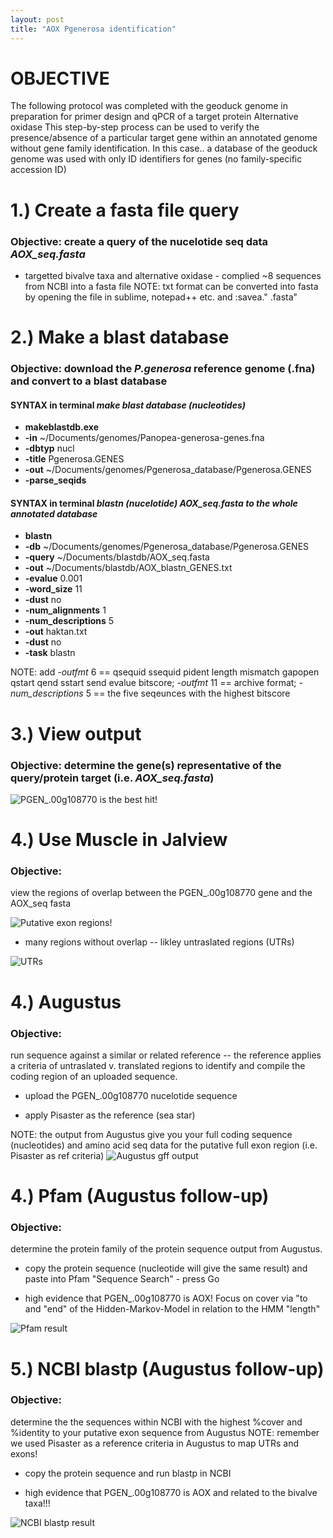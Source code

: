 ```yaml
---
layout: post
title: "AOX Pgenerosa identification"
---
```

# OBJECTIVE
The following protocol was completed with the geoduck genome in preparation for primer design and qPCR of a target protein Alternative oxidase
This step-by-step process can be used to verify the presence/absence of a particular target gene within an annotated genome without gene family identification.
In this case.. a database of the geoduck genome was used with only ID identifiers for genes (no family-specific accession ID)

# 1.) Create a fasta file query
 ### Objective: create a query of the nucelotide seq data *AOX_seq.fasta*
* targetted bivalve taxa and alternative oxidase - complied ~8 sequences from NCBI into a fasta file
NOTE: txt format can be converted into fasta by opening the file in sublime, notepad++ etc. and :savea." .fasta"
# **2.) Make a blast database**
### Objective: download the *P.generosa* reference genome (.fna) and convert to a blast database
#### SYNTAX in terminal *make blast database (nucleotides)*
* **makeblastdb.exe**
* **-in** ~/Documents/genomes/Panopea-generosa-genes.fna
* **-dbtyp** nucl
* **-title** Pgenerosa.GENES
* **-out** ~/Documents/genomes/Pgenerosa_database/Pgenerosa.GENES
* **-parse_seqids**
#### SYNTAX in terminal  *blastn (nucelotide) AOX_seq.fasta to the whole annotated database*
* **blastn**
* **-db** ~/Documents/genomes/Pgenerosa_database/Pgenerosa.GENES
* **-query** ~/Documents/blastdb/AOX_seq.fasta
* **-out** ~/Documents/blastdb/AOX_blastn_GENES.txt
* **-evalue** 0.001
* **-word_size** 11
* **-dust** no
* **-num_alignments** 1
* **-num_descriptions** 5
* **-out** haktan.txt
* **-dust** no
* **-task** blastn

NOTE: add *-outfmt* 6 == qsequid	ssequid	pident	length	mismatch	gapopen	qstart	qend	sstart	send	evalue	bitscore; *-outfmt* 11 == archive format;
*-num_descriptions* 5 == the five seqeunces with the highest bitscore

# **3.) View output**

### Objective: determine the gene(s) representative of the query/protein target (i.e. *AOX_seq.fasta*)
![PGEN_.00g108770 is the best hit!](https://samgurr.github.io/SamJGurr_Lab_Notebook/images/AOX_blastn_outfmt6.JPG "blastn outformat 6")

# **4.) Use Muscle in Jalview**
### Objective:
view the regions of overlap between the PGEN_.00g108770 gene and the AOX_seq fasta

![Putative exon regions!](https://samgurr.github.io/SamJGurr_Lab_Notebook/images/Muscle_Jalview_AOX.JPG "Muscle screenshot")

* many regions without overlap -- likley untraslated regions (UTRs)

![UTRs](https://samgurr.github.io/SamJGurr_Lab_Notebook/images/Muscle_Jalview_AOX_introns.JPG "Muscle screenshot 2")

# **4.) Augustus**
### Objective:
run sequence against a similar or related reference -- the reference applies a criteria of untraslated v. translated regions to identify and compile the coding region of an uploaded sequence.

* upload the PGEN_.00g108770 nucelotide sequence

* apply Pisaster as the reference (sea star)

NOTE: the output from Augustus give you your full coding sequence (nucleotides) and amino acid seq data for the putative full exon region (i.e. Pisaster as ref criteria)
![Augustus gff output](https://samgurr.github.io/SamJGurr_Lab_Notebook/images/Augustus_Pgen_Pisaster.JPG "Augustus output")

# **4.) Pfam (Augustus follow-up)**
### Objective:
determine the protein family of the protein sequence output from Augustus.

* copy the protein sequence (nucleotide will give the same result) and paste into Pfam "Sequence Search" - press Go

* high evidence that PGEN_.00g108770 is AOX! Focus on cover via "to and "end" of the Hidden-Markov-Model in relation to the HMM "length"

![Pfam result](https://samgurr.github.io/SamJGurr_Lab_Notebook/images/Pfam_augustus_followup.JPG "AOX family")

# **5.) NCBI blastp (Augustus follow-up)**
### Objective:
determine the the sequences within NCBI with the highest %cover and %identity to your putative exon sequence from Augustus
NOTE: remember we used Pisaster as a reference criteria in Augustus to map UTRs and exons!

* copy the protein sequence and run blastp in NCBI

* high evidence that PGEN_.00g108770 is AOX and related to the bivalve taxa!!!

![NCBI blastp result](https://samgurr.github.io/SamJGurr_Lab_Notebook/images/NCBI_blastp_Augustus_followup.JPG "blastp NCBI")
